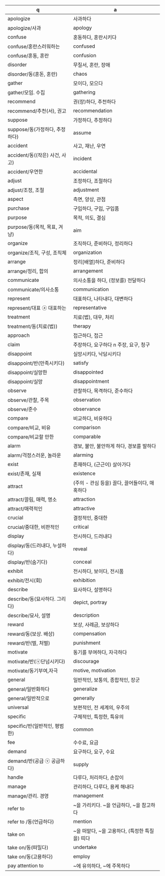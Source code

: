  q  | a
--- | ---
apologize	| 사과하다
apologize/사과	| apology
confuse	| 혼동하다, 혼란시키다
confuse/혼란스러워하는	| confused
confuse/혼동, 혼란	| confusion
disorder	| 무질서, 혼란, 장애
disorder/동(혼돈, 혼란)	| chaos
gather	| 모이다, 모으다
gather/모임. 수집	| gathering
recommend	| 권(장)하다, 추천하다
recommend/추천(서), 권고	| recommendation
suppose	| 가정하다, 추정하다
suppose/동(가정하다, 추정하다)	| assume
accident	| 사고, 재난, 우연
accident/동((작은) 사건, 사고)	| incident
accident/우연한	| accidental
adjust	| 조정하다, 조절하다
adjust/조정, 조절	| adjustment
aspect	| 측면, 양상, 관점
purchase	| 구입하다, 구입, 구입품
purpose	| 목적, 의도, 결심
purpose/동(목적, 목표, 겨냥)	| aim
organize	| 조직하다, 준비하다, 정리하다
organize/조직, 구성, 조직체	| organization
arrange	| 정리[배열]하다, 준비하다
arrange/정리, 합의	| arrangement
communicate	| 의사소통을 하다, (정보를) 전달하다
communicate/의사소통	| communication
represent	| 대표하다, 나타내다, 대변하다
represent/대표 ⓐ 대표하는	| representative
treatment	| 치료(법), 대우, 처리
treatment/동(치료(법))	| therapy
approach	| 접근하다, 접근
claim	| 주장하다, 요구하다 n 주장, 요구, 청구
disappoint	| 실망시키다, 낙담시키다
disappoint/반(만족시키다)	| satisfy
disappoint/실망한	| disappointed
disappoint/실망	| disappointment
observe	| 관찰하다, 목격하다, 준수하다
observe/관찰, 주목	| observation
observe/준수	| observance
compare	| 비교하다, 비유하다
compare/비교, 비유	| comparison
compare/비교할 만한	| comparable
alarm	| 경보, 불안, 불안하게 하다, 경보를 발하다
alarm/걱정스러운, 놀라운	| alarming
exist	| 존재하다, (근근이) 살아가다
exist/존재, 실재	| existence
attract	| (주의 - 관심 등을) 끌다, 끌어들이다, 매혹하다
attract/끌림, 매력, 명소	| attraction
attract/매력적인	| attractive
crucial	| 결정적인, 중대한
crucial/중대한, 비판적인	| critical
display	| 전시하다, 드러내다
display/동(드러내다, 누설하다)	| reveal
display/반(숨기다)	| conceal
exhibit	| 전시하다, 보이다, 전시품
exhibit/전시(회)	| exhibition
describe	| 묘사하다, 설명하다
describe/동(묘사하다. 그리다)	| depict, portray
describe/묘사, 설명	| description
reward	| 보상, 사례금, 보상하다
reward/동(보상. 배상)	| compensation
reward/반(벌, 처벌)	| punishment
motivate	| 동기를 부여하다, 자극하다
motivate/반(ⓥ단넘시키다)	| discourage
motivate/동기부여,자극	| motive, motivation
general	| 일반적인, 보통의, 종합적인, 장군
general/일반화하다	| generalize
general/일반적으로	| generally
universal	| 보편적인, 전 세계의, 우주의
specific	| 구체적인, 특정한, 특유의
specific/반(일반적인, 평범한)	| common
fee	| 수수료, 요금
demand	| 요구하다, 요구, 수요
demand/반(공급 ⓥ 공급하다)	| supply
handle	| 다루다, 처리하다, 손잡이
manage	| 관리하다, 다루다, 용케 해내다
manage/관리. 경영	| management
refer to	| ~을 가리키다. ~을 언급하다, ~을 참고하다
refer to /동(언급하다)	| mention
take on	|  ~을 떠맡다, ~을 고용하다, (특정한 특질을) 띠다
take on/동(떠밀다)	| undertake
take on/동(고용하다)	| employ
pay attention to	|  ~에 유의하다, ~에 주목하다